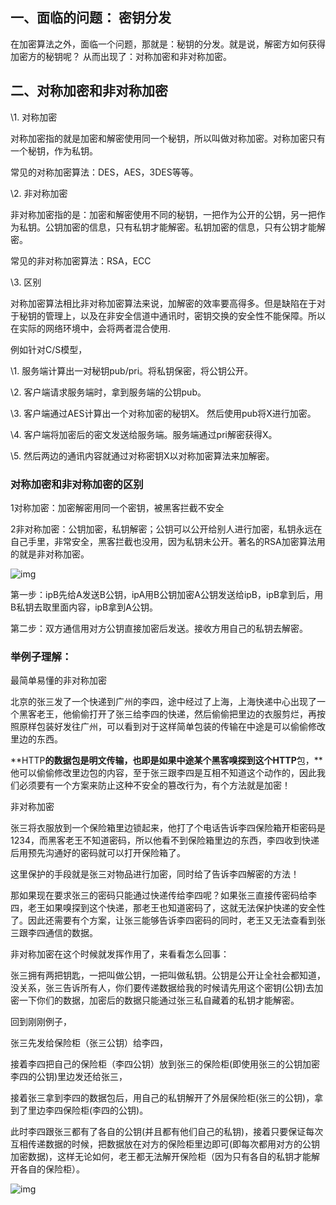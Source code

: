 ## 一、面临的问题： 密钥分发

在加密算法之外，面临一个问题，那就是：秘钥的分发。就是说，解密方如何获得加密方的秘钥呢？ 从而出现了：对称加密和非对称加密。

## 二、对称加密和非对称加密

\1. 对称加密

对称加密指的就是加密和解密使用同一个秘钥，所以叫做对称加密。对称加密只有一个秘钥，作为私钥。

常见的对称加密算法：DES，AES，3DES等等。

 

\2. 非对称加密

非对称加密指的是：加密和解密使用不同的秘钥，一把作为公开的公钥，另一把作为私钥。公钥加密的信息，只有私钥才能解密。私钥加密的信息，只有公钥才能解密。

常见的非对称加密算法：RSA，ECC

 

\3. 区别

对称加密算法相比非对称加密算法来说，加解密的效率要高得多。但是缺陷在于对于秘钥的管理上，以及在非安全信道中通讯时，密钥交换的安全性不能保障。所以在实际的网络环境中，会将两者混合使用.

 

例如针对C/S模型，

\1. 服务端计算出一对秘钥pub/pri。将私钥保密，将公钥公开。

\2. 客户端请求服务端时，拿到服务端的公钥pub。

\3. 客户端通过AES计算出一个对称加密的秘钥X。 然后使用pub将X进行加密。

\4. 客户端将加密后的密文发送给服务端。服务端通过pri解密获得X。

\5. 然后两边的通讯内容就通过对称密钥X以对称加密算法来加解密。

### 对称加密和非对称加密的区别

1对称加密：加密解密用同一个密钥，被黑客拦截不安全

 

2非对称加密：公钥加密，私钥解密；公钥可以公开给别人进行加密，私钥永远在自己手里，非常安全，黑客拦截也没用，因为私钥未公开。著名的RSA加密算法用的就是非对称加密。

 

 

![img](https://img-blog.csdnimg.cn/20181226232211994.png?x-oss-process=image/watermark,type_ZmFuZ3poZW5naGVpdGk,shadow_10,text_aHR0cHM6Ly9ibG9nLmNzZG4ubmV0L3phbTE4Mw==,size_16,color_FFFFFF,t_70)

 

第一步：ipB先给A发送B公钥，ipA用B公钥加密A公钥发送给ipB，ipB拿到后，用B私钥去取里面内容，ipB拿到A公钥。

第二步：双方通信用对方公钥直接加密后发送。接收方用自己的私钥去解密。

 

 

 

### 举例子理解：

最简单易懂的非对称加密

北京的张三发了一个快递到广州的李四，途中经过了上海，上海快递中心出现了一个黑客老王，他偷偷打开了张三给李四的快递，然后偷偷把里边的衣服剪烂，再按照原样包装好发往广州，可以看到对于这样简单包装的传输在中途是可以偷偷修改里边的东西。

​    **HTTP****的数据包是明文传输，也即是如果中途某个黑客嗅探到这个HTTP****包，**他可以偷偷修改里边包的内容，至于张三跟李四是互相不知道这个动作的，因此我们必须要有一个方案来防止这种不安全的篡改行为，有个方法就是加密！

非对称加密

 

​    张三将衣服放到一个保险箱里边锁起来，他打了个电话告诉李四保险箱开柜密码是1234，而黑客老王不知道密码，所以他看不到保险箱里边的东西，李四收到快递后用预先沟通好的密码就可以打开保险箱了。

​    这里保护的手段就是张三对物品进行加密，同时给了告诉李四解密的方法！

​    那如果现在要求张三的密码只能通过快递传给李四呢？如果张三直接传密码给李四，老王如果嗅探到这个快递，那老王也知道密码了，这就无法保护快递的安全性了。因此还需要有个方案，让张三能够告诉李四密码的同时，老王又无法查看到张三跟李四通信的数据。

 

非对称加密在这个时候就发挥作用了，来看看怎么回事：

张三拥有两把钥匙，一把叫做公钥，一把叫做私钥。公钥是公开让全社会都知道，没关系，张三告诉所有人，你们要传递数据给我的时候请先用这个密钥(公钥)去加密一下你们的数据，加密后的数据只能通过张三私自藏着的私钥才能解密。

 

回到刚刚例子，

张三先发给保险柜（张三公钥）给李四，

接着李四把自己的保险柜（李四公钥）放到张三的保险柜(即使用张三的公钥加密李四的公钥)里边发还给张三，

接着张三拿到李四的数据包后，用自己的私钥解开了外层保险柜(张三的公钥)，拿到了里边李四保险柜(李四的公钥)。

此时李四跟张三都有了各自的公钥(并且都有他们自己的私钥)，接着只要保证每次互相传递数据的时候，把数据放在对方的保险柜里边即可(即每次都用对方的公钥加密数据)，这样无论如何，老王都无法解开保险柜（因为只有各自的私钥才能解开各自的保险柜）。

 

 

![img](https://img-blog.csdnimg.cn/2018122623221224.png?x-oss-process=image/watermark,type_ZmFuZ3poZW5naGVpdGk,shadow_10,text_aHR0cHM6Ly9ibG9nLmNzZG4ubmV0L3phbTE4Mw==,size_16,color_FFFFFF,t_70)

 
